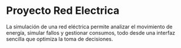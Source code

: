 # Proyecto Red Electrica
 
La simulación de una red eléctrica permite analizar el movimiento de energía, simular fallos y gestionar consumos, todo desde una interfaz sencilla que optimiza la toma de decisiones.